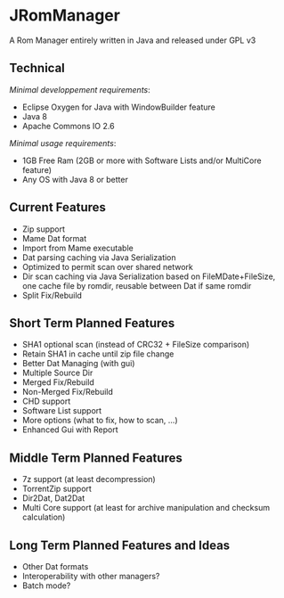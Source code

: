 # JRomManager

A Rom Manager entirely written in Java and released under GPL v3

## Technical
_Minimal developpement requirements_:
- Eclipse Oxygen for Java with WindowBuilder feature
- Java 8
- Apache Commons IO 2.6

_Minimal usage requirements_:
- 1GB Free Ram (2GB or more with Software Lists and/or MultiCore feature)
- Any OS with Java 8 or better 

## Current Features
- Zip support
- Mame Dat format
- Import from Mame executable
- Dat parsing caching via Java Serialization
- Optimized to permit scan over shared network
- Dir scan caching via Java Serialization based on FileMDate+FileSize, one cache file by romdir, reusable between Dat if same romdir
- Split Fix/Rebuild

## Short Term Planned Features
- SHA1 optional scan (instead of CRC32 + FileSize comparison)
- Retain SHA1 in cache until zip file change
- Better Dat Managing (with gui)
- Multiple Source Dir
- Merged Fix/Rebuild
- Non-Merged Fix/Rebuild
- CHD support
- Software List support
- More options (what to fix, how to scan, ...)
- Enhanced Gui with Report

## Middle Term Planned Features
- 7z support (at least decompression)
- TorrentZip support
- Dir2Dat, Dat2Dat
- Multi Core support (at least for archive manipulation and checksum calculation)

## Long Term Planned Features and Ideas
- Other Dat formats
- Interoperability with other managers?
- Batch mode?


